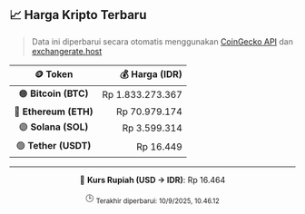 

<!-- HARGA_KRIPTO -->
## 📈 Harga Kripto Terbaru

> Data ini diperbarui secara otomatis menggunakan [CoinGecko API](https://www.coingecko.com/) dan [exchangerate.host](https://exchangerate.host/)

<div align="center">

| 🪙 Token | 💰 Harga (IDR) |
|:------:|---------------:|
| 🟠 **Bitcoin (BTC)**   | Rp 1.833.273.367 |
| 🔵 **Ethereum (ETH)**  | Rp 70.979.174 |
| 🟣 **Solana (SOL)**    | Rp 3.599.314 |
| 🟢 **Tether (USDT)**   | Rp 16.449 |

---

💱 **Kurs Rupiah (USD → IDR)**: Rp 16.464

🕒 <sub>Terakhir diperbarui: 10/9/2025, 10.46.12</sub>

</div>
<!-- /HARGA_KRIPTO -->